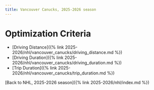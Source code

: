```yaml
---
title: Vancouver Canucks, 2025-2026 season
---
```


# Optimization Criteria
- [Driving Distance]({% link 2025-2026/nhl/vancouver_canucks/driving_distance.md %})
- [Driving Duration]({% link 2025-2026/nhl/vancouver_canucks/driving_duration.md %})
- [Trip Duration]({% link 2025-2026/nhl/vancouver_canucks/trip_duration.md %})

[Back to NHL, 2025-2026 season]({% link 2025-2026/nhl/index.md %})
